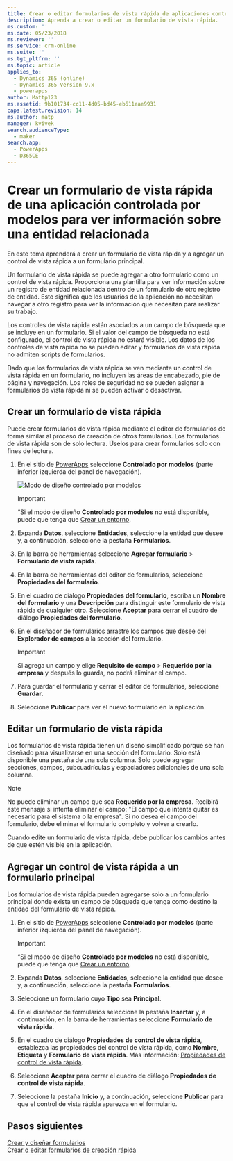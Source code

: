 ```yaml
---
title: Crear o editar formularios de vista rápida de aplicaciones controladas por modelos en PowerApps | MicrosoftDocs
description: Aprenda a crear o editar un formulario de vista rápida.
ms.custom: ''
ms.date: 05/23/2018
ms.reviewer: ''
ms.service: crm-online
ms.suite: ''
ms.tgt_pltfrm: ''
ms.topic: article
applies_to:
  - Dynamics 365 (online)
  - Dynamics 365 Version 9.x
  - powerapps
author: Mattp123
ms.assetid: 9b101734-cc11-4d05-bd45-eb611eae9931
caps.latest.revision: 14
ms.author: matp
manager: kvivek
search.audienceType:
  - maker
search.app:
  - PowerApps
  - D365CE
---
```


# <a name="create-a-model-driven-app-quick-view-form-to-view-information-about-a-related-entity"></a>Crear un formulario de vista rápida de una aplicación controlada por modelos para ver información sobre una entidad relacionada

En este tema aprenderá a crear un formulario de vista rápida y a agregar un control de vista rápida a un formulario principal. 

Un formulario de vista rápida se puede agregar a otro formulario como un control de vista rápida. Proporciona una plantilla para ver información sobre un registro de entidad relacionada dentro de un formulario de otro registro de entidad. Esto significa que los usuarios de la aplicación no necesitan navegar a otro registro para ver la información que necesitan para realizar su trabajo.  
  
 Los controles de vista rápida están asociados a un campo de búsqueda que se incluye en un formulario. Si el valor del campo de búsqueda no está configurado, el control de vista rápida no estará visible. Los datos de los controles de vista rápida no se pueden editar y formularios de vista rápida no admiten scripts de formularios.  
  
 Dado que los formularios de vista rápida se ven mediante un control de vista rápida en un formulario, no incluyen las áreas de encabezado, pie de página y navegación. Los roles de seguridad no se pueden asignar a formularios de vista rápida ni se pueden activar o desactivar.  
  
<a name="BKMK_CreateQFV"></a>   
## <a name="create-a-quick-view-form"></a>Crear un formulario de vista rápida  
 Puede crear formularios de vista rápida mediante el editor de formularios de forma similar al proceso de creación de otros formularios. Los formularios de vista rápida son de solo lectura. Úselos para crear formularios solo con fines de lectura.  
  
1. En el sitio de [PowerApps](https://web.powerapps.com/?utm_source=padocs&utm_medium=linkinadoc&utm_campaign=referralsfromdoc) seleccione **Controlado por modelos** (parte inferior izquierda del panel de navegación).  

    ![Modo de diseño controlado por modelos](media/model-driven-switch.png)

    > [!IMPORTANT]
    > “Si el modo de diseño **Controlado por modelos** no está disponible, puede que tenga que [Crear un entorno](https://docs.microsoft.com/powerapps/administrator/create-environment).     
  
2. Expanda **Datos**, seleccione **Entidades**, seleccione la entidad que desee y, a continuación, seleccione la pestaña **Formularios**. 
  
3. En la barra de herramientas seleccione **Agregar formulario** > **Formulario de vista rápida**.  
  
4. En la barra de herramientas del editor de formularios, seleccione **Propiedades del formulario**.  
  
5. En el cuadro de diálogo **Propiedades del formulario**, escriba un **Nombre del formulario** y una **Descripción** para distinguir este formulario de vista rápida de cualquier otro. Seleccione **Aceptar** para cerrar el cuadro de diálogo **Propiedades del formulario**.  
  
6. En el diseñador de formularios arrastre los campos que desee del **Explorador de campos** a la sección del formulario. 
  
    > [!IMPORTANT]
    >  Si agrega un campo y elige **Requisito de campo** > **Requerido por la empresa** y después lo guarda, no podrá eliminar el campo.  
  
7. Para guardar el formulario y cerrar el editor de formularios, seleccione **Guardar**.  

8. Seleccione **Publicar** para ver el nuevo formulario en la aplicación.
  
<a name="BKMK_EditQVF"></a>   
## <a name="edit-a-quick-view-form"></a>Editar un formulario de vista rápida  
 Los formularios de vista rápida tienen un diseño simplificado porque se han diseñado para visualizarse en una sección del formulario. Solo está disponible una pestaña de una sola columna. Solo puede agregar secciones, campos, subcuadrículas y espaciadores adicionales de una sola columna.   
  
> [!NOTE]
>  No puede eliminar un campo que sea **Requerido por la empresa**. Recibirá este mensaje si intenta eliminar el campo: "El campo que intenta quitar es necesario para el sistema o la empresa". Si no desea el campo del formulario, debe eliminar el formulario completo y volver a crearlo.  
  
 Cuando edite un formulario de vista rápida, debe publicar los cambios antes de que estén visible en la aplicación.  
  
<a name="BKMK_AddQVF"></a>   
## <a name="add-a-quick-view-control-to-a-main-form"></a>Agregar un control de vista rápida a un formulario principal  
 Los formularios de vista rápida pueden agregarse solo a un formulario principal donde exista un campo de búsqueda que tenga como destino la entidad del formulario de vista rápida.  
  
1.  En el sitio de [PowerApps](https://web.powerapps.com/?utm_source=padocs&utm_medium=linkinadoc&utm_campaign=referralsfromdoc) seleccione **Controlado por modelos** (parte inferior izquierda del panel de navegación).  

    > [!IMPORTANT]
    > “Si el modo de diseño **Controlado por modelos** no está disponible, puede que tenga que [Crear un entorno](https://docs.microsoft.com/powerapps/administrator/create-environment).     
  
2.  Expanda **Datos**, seleccione **Entidades**, seleccione la entidad que desee y, a continuación, seleccione la pestaña **Formularios**.  

3. Seleccione un formulario cuyo **Tipo** sea **Principal**.

4. En el diseñador de formularios seleccione la pestaña **Insertar** y, a continuación, en la barra de herramientas seleccione **Formulario de vista rápida**.  
  
5.  En el cuadro de diálogo **Propiedades de control de vista rápida**, establezca las propiedades del control de vista rápida, como **Nombre**, **Etiqueta** y **Formulario de vista rápida**. Más información: [Propiedades de control de vista rápida](quick-view-control-properties-legacy.md).  
  
6.  Seleccione **Aceptar** para cerrar el cuadro de diálogo **Propiedades de control de vista rápida**.  
  
7.  Seleccione la pestaña **Inicio** y, a continuación, seleccione **Publicar** para que el control de vista rápida aparezca en el formulario.  
  
## <a name="next-steps"></a>Pasos siguientes   
 [Crear y diseñar formularios](create-design-forms.md)   
 [Crear o editar formularios de creación rápida](create-edit-quick-create-forms.md)
